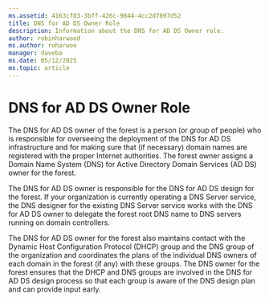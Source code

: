 ```yaml
---
ms.assetid: 4163cf03-3bff-426c-9844-4cc2d7897d52
title: DNS for AD DS Owner Role
description: Information about the DNS for AD DS Owner role.
author: robinharwood
ms.author: roharwoo
manager: daveba
ms.date: 05/12/2025
ms.topic: article
---
```


# DNS for AD DS Owner Role

The DNS for AD DS owner of the forest is a person (or group of people) who is responsible for overseeing the deployment of the DNS for AD DS infrastructure and for making sure that (if necessary) domain names are registered with the proper Internet authorities. The forest owner assigns a Domain Name System (DNS) for Active Directory Domain Services (AD DS) owner for the forest.

The DNS for AD DS owner is responsible for the DNS for AD DS design for the forest. If your organization is currently operating a DNS Server service, the DNS designer for the existing DNS Server service works with the DNS for AD DS owner to delegate the forest root DNS name to DNS servers running on domain controllers.

The DNS for AD DS owner for the forest also maintains contact with the Dynamic Host Configuration Protocol (DHCP) group and the DNS group of the organization and coordinates the plans of the individual DNS owners of each domain in the forest (if any) with these groups. The DNS owner for the forest ensures that the DHCP and DNS groups are involved in the DNS for AD DS design process so that each group is aware of the DNS design plan and can provide input early.

